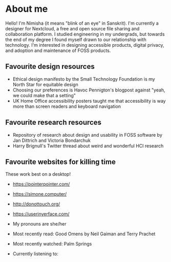 # About me

Hello! I'm Nimisha (it means "blink of an eye" in Sanskrit). 
I'm currently a designer for Nextcloud, a free and open source file sharing and collaboration platform. I studied engineering in my undergrads, but towards the end of my degree I found myself drawn to our relationship with technology. I'm interested in designing accessible products, digital privacy, and adoption and maintenance of FOSS products.

## Favourite design resources
- Ethical design manifesto by the Small Technology Foundation is my North Star for equitable design 
- Choosing our preferences is Havoc Pennigton's blogpost against "yeah, we could make that a setting"
- UK Home Office accessibility posters taught me that accessibility is way more than screen readers and keyboard navigation

## Favourite research resources
- Repository of research about design and usability in FOSS software by Jan Dittrich and Victoria Bondarchuk
- Harry Brignull's Twitter thread about weird and wonderful HCI research

## Favourite websites for killing time 
These work best on a desktop!
- https://pointerpointer.com/
- https://simone.computer/
- http://donottouch.org/
- https://userinyerface.com/


- My pronouns are she/her 
- Most recently read: Good Omens by Neil Gaiman and Terry Prachet 
- Most recently watched: Palm Springs 
- Currently listening to: 